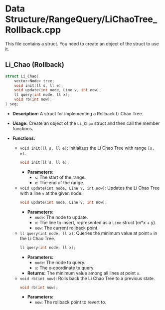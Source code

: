 # Data Structure/RangeQuery/LiChaoTree_Rollback.cpp

This file contains a struct. You need to create an object of the struct to use it.

## Li_Chao (Rollback)

```cpp
struct Li_Chao{
    vector<Node> tree;
    void init(ll s, ll e);
    void update(int node, Line v, int now);
    ll query(int node, ll x);
    void rb(int now);
} seg;
```

*   **Description:** A struct for implementing a Rollback Li Chao Tree.
*   **Usage:** Create an object of the `Li_Chao` struct and then call the member functions.

*   **Functions:**
    *   `void init(ll s, ll e)`: Initializes the Li Chao Tree with range `[s, e]`.
        ```cpp
        void init(ll s, ll e);
        ```
        *   **Parameters:**
            *   `s`: The start of the range.
            *   `e`: The end of the range.
    *   `void update(int node, Line v, int now)`: Updates the Li Chao Tree with a line `v` at the given node.
        ```cpp
        void update(int node, Line v, int now);
        ```
        *   **Parameters:**
            *   `node`: The node to update.
            *   `v`: The line to insert, represented as a `Line` struct (m*x + y).
            *   `now`: The current rollback point.
    *   `ll query(int node, ll x)`: Queries the minimum value at point `x` in the Li Chao Tree.
        ```cpp
        ll query(int node, ll x);
        ```
        *   **Parameters:**
            *   `node`: The node to query.
            *   `x`: The x-coordinate to query.
        *   **Returns:** The minimum value among all lines at point `x`.
    *   `void rb(int now)`: Rolls back the Li Chao Tree to a previous state.
        ```cpp
        void rb(int now);
        ```
        *   **Parameters:**
            *   `now`: The rollback point to revert to.
